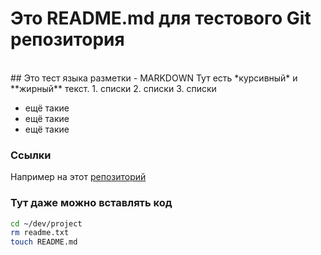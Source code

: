 # Это README.md для тестового Git репозитория
<br>
## Это тест языка разметки - MARKDOWN  
Тут есть *курсивный* и **жирный** текст.
1. списки
2. списки
3. списки

- ещё такие
- ещё такие
- ещё такие

### Ссылки
Например на этот [репозиторий](https://github.com/Koloposol/GITproject "ссылка на репозиторий:)")<br>

### Тут даже можно вставлять код

```bash
cd ~/dev/project
rm readme.txt
touch README.md
```